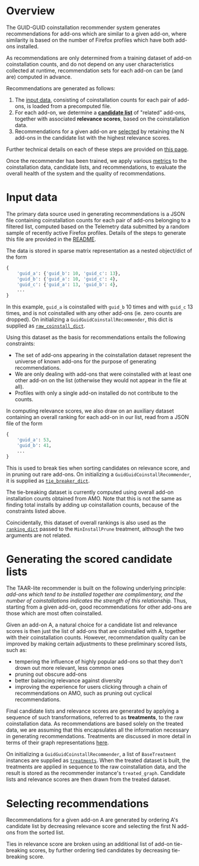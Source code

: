 
# Overview

The GUID-GUID coinstallation recommender system generates recommendations
for add-ons which are similar to a given add-on,
where similarity is based on the number of Firefox profiles
which have both add-ons installed.

As recommendations are only determined from
a training dataset of add-on coinstallation counts,
and do not depend on any user characteristics collected at runtime,
recommendation sets for each add-on can be (and are) computed in advance.

Recommendations are generated as follows:

1. The [input data](#input-data),
    consisting of coinstallation counts for each pair of add-ons,
    is loaded from a precomputed file.
2. For each add-on, we determine a [__candidate list__](#generating-the-scored-candidate-lists)
    of "related" add-ons,
    together with associated __relevance scores__,
    based on the coinstallation data.
3. Recommendations for a given add-on are [selected](#selecting-recommendations)
    by retaining the N add-ons in the candidate list
    with the highest relevance scores.

Further technical details on each of these steps
are provided on [this page](./GraphRepresentation.md).

Once the recommender has been trained,
we apply various [metrics](./GraphRepresentation.md#quality-and-health-metrics)
to the coinstallation data, candidate lists, and recommendations,
to evaluate the overall health of the system
and the quality of recommendations.



# Input data

The primary data source used in generating recommendations
is a JSON file containing coinstallation counts
for each pair of add-ons belonging to a filtered list,
computed based on the Telemetry data
submitted by a random sample of recently active Firefox profiles.
Details of the steps to generate this file are provided in the [README](../README.md).

The data is stored in sparse matrix representation as a nested object/dict
of the form
```python
{
    'guid_a': {'guid_b': 10, 'guid_c': 13},
    'guid_b': {'guid_a': 10, 'guid_c': 4},
    'guid_c': {'guid_a': 13, 'guid_b': 4},
    ...
}
```
In this example, `guid_a` is coinstalled with `guid_b` 10 times
and with `guid_c` 13 times, and is not coinstalled with any other add-ons
(ie. zero counts are dropped).
On initializing a `GuidGuidCoinstallRecommender`,
this dict is supplied as [`raw_coinstall_dict`](../taar_lite/recommenders/guidguid.py#L25).

Using this dataset as the basis for recommendations
entails the following constraints:

- The set of add-ons appearing in the coinstallation dataset represent
    the universe of known add-ons for the purpose of generating recommendations.
- We are only dealing with add-ons that were coinstalled
    with at least one other add-on on the list
    (otherwise they would not appear in the file at all).
- Profiles with only a single add-on installed do not contribute to the counts.

In computing relevance scores, we also draw on an auxiliary dataset
containing an overall ranking for each add-on in our list,
read from a JSON file of the form
```python
{
    'guid_a': 53,
    'guid_b': 41,
    ...
}
```
This is used to break ties when sorting candidates on relevance score,
and in pruning out rare add-ons.
On initializing a `GuidGuidCoinstallRecommender`,
it is supplied as [`tie_breaker_dict`](../taar_lite/recommenders/guidguid.py#L28).

The tie-breaking dataset is currently computed using
overall add-on installation counts obtained from AMO.
Note that this is not the same as finding total installs
by adding up coinstallation counts,
because of the constraints listed above.

Coincidentally, this dataset of overall rankings
is also used as the [`ranking_dict`](../taar_lite/recommenders/treatments.py#L55)
passed to the `MinInstallPrune` treatment,
although the two arguments are not related.


# Generating the scored candidate lists

The TAAR-lite recommender is built on the following underlying principle:
_add-ons which tend to be installed together are complimentary,
and the number of coinstallations indicates the strength of this relationship._
Thus, starting from a given add-on, good recommendations for other add-ons
are those which are most often coinstalled.

Given an add-on A, a natural choice for a candidate list and relevance scores
is then just the list of add-ons that are coinstalled with A,
together with their coinstallation counts.
However, recommendation quality can be improved by making certain adjustments
to these preliminary scored lists, such as:

- tempering the influence of highly popular add-ons
    so that they don't drown out more relevant, less common ones
- pruning out obscure add-ons
- better balancing relevance against diversity
- improving the experience for users clicking through a chain of recommendations
    on AMO, such as pruning out cyclical recommendations.

Final candidate lists and relevance scores are generated
by applying a sequence of such transformations,
referred to as __treatments__,
to the raw coinstallation data.
As recommendations are based solely on the treated data,
we are assuming that this encapsulates all the information
necessary in generating recommendations.
Treatments are discussed in more detail in terms of their graph representations
[here](./GraphRepresentation.md#treatments).

On initializing a `GuidGuidCoinstallRecommender`,
a list of `BaseTreatment` instances are supplied as [`treatments`](../taar_lite/recommenders/guidguid.py#L26).
When the treated dataset is built, the treatments are applied in sequence
to the raw coinstallation data,
and the result is stored as the recommender instance's `treated_graph`.
Candidate lists and relevance scores are then drawn
from the treated dataset.


# Selecting recommendations

Recommendations for a given add-on A are generated
by ordering A's candidate list by decreasing relevance score
and selecting the first N add-ons from the sorted list.

Ties in relevance score are broken using an additional list
of add-on tie-breaking scores,
by further ordering tied candidates by decreasing tie-breaking score.

